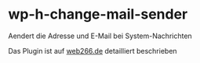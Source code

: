 # wp-h-change-mail-sender
Aendert die Adresse und E-Mail bei System-Nachrichten

Das Plugin ist auf <a href="https://web266.de/software/eigene-plugins/wp-h-change-mail-sender/" target="_blank">web266.de</a> detailliert beschrieben
